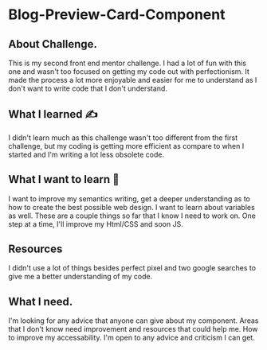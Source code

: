 # Blog-Preview-Card-Component
<h2>About Challenge.</h2>
This is my second front end mentor challenge. I had a lot of fun with this one and wasn't too focused on getting my code out with perfectionism. It made the process a lot more enjoyable and easier for me to understand as I don't want to write code that I don't understand.

<h2>What I learned ✍️</h2>
I didn't learn much as this challenge wasn't too different from the first challenge, but my coding is getting more efficient as compare to when I started and I'm writing a lot less obsolete code.

<h2>What I want to learn 📝</h2>
I want to improve my semantics writing, get a deeper understanding as to how to create the best possible web design. I want to learn about variables as well. These are a couple things so far that I know I need to work on. One step at a time, I'll improve my Html/CSS and soon JS. 

<h2>Resources</h2>
I didn't use a lot of things besides perfect pixel and two google searches to give me a better understanding of my code.

<h2>What I need.</h2>
I'm looking for any advice that anyone can give about my component. Areas that I don't know need improvement and resources that could help me. How to improve my accessability. I'm open to any advice and criticism I can get.
